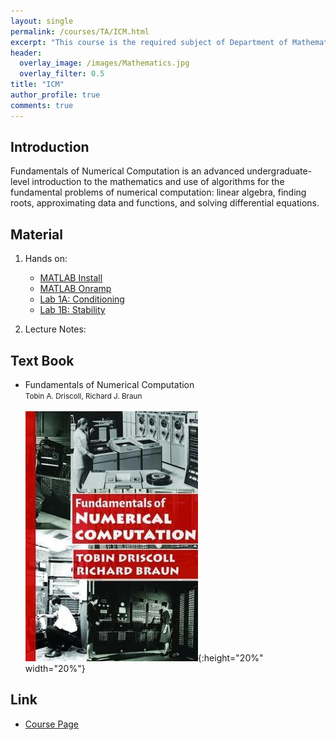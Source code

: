```yaml
---
layout: single
permalink: /courses/TA/ICM.html
excerpt: "This course is the required subject of Department of Mathematics."
header:
  overlay_image: /images/Mathematics.jpg
  overlay_filter: 0.5
title: "ICM"
author_profile: true
comments: true
---
```


## Introduction

   Fundamentals of Numerical Computation is an advanced undergraduate-level introduction to the mathematics and use of algorithms for the fundamental problems of numerical computation: linear algebra, finding roots, approximating data and functions, and solving differential equations.<br>

## Material

1. Hands on:<br>
   * [MATLAB Install](/PDF/courses/TA/ICM/2018_09_12_Install_MATLAB.pdf)
   * [MATLAB Onramp](/PDF/courses/TA/ICM/2018_09_17a_Introduction_to_Matlab.pdf)
   * [Lab 1A: Conditioning](/PDF/courses/TA/ICM/2018_09_19a_Lab1A_Conditioning.pdf)
   * [Lab 1B: Stability](/PDF/courses/TA/ICM/2018_09_19b_Lab1B_Stability.pdf)

2. Lecture Notes:<br>

## Text Book

   * Fundamentals of Numerical Computation<br>
     <small>Tobin A. Driscoll, Richard J. Braun</small><br><br>
     ![](./../../../images/courses/ICM.jpg){:height="20%" width="20%"}<br>

## Link

   * [Course Page](https://sites.google.com/view/icmfall2018/home)<br>


